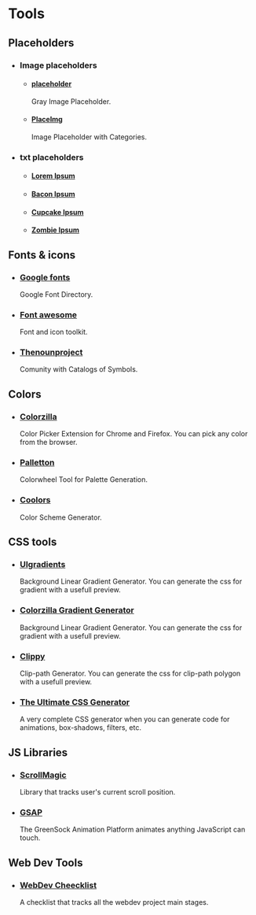 # Tools

## Placeholders
- ### Image placeholders
  - #### [placeholder](https://placeholder.com/)
    Gray Image Placeholder.
  - #### [PlaceImg](https://placeimg.com/)
    Image Placeholder with Categories.
- ### txt placeholders
  - #### [Lorem Ipsum](https://loremipsum.io/)
  - #### [Bacon Ipsum](https://baconipsum.com/)
  - #### [Cupcake Ipsum](http://www.cupcakeipsum.com/)
  - #### [Zombie Ipsum](http://www.zombieipsum.com/)

## Fonts & icons
- ### [Google fonts](https://fonts.google.com/)
  Google Font Directory.
- ### [Font awesome](https://fontawesome.com/)
  Font and icon toolkit.
- ### [Thenounproject](https://thenounproject.com/)
  Comunity with Catalogs of Symbols.

## Colors
- ### [Colorzilla](http://www.colorzilla.com/chrome/)
  Color Picker Extension for Chrome and Firefox. You can pick any color from the browser.
- ### [Palletton](http://paletton.com/)
  Colorwheel Tool for Palette Generation.
- ### [Coolors](https://coolors.co/)
  Color Scheme Generator.
    
## CSS tools
- ### [UIgradients](https://uigradients.com/)
  Background Linear Gradient Generator. You can generate the css for gradient with a usefull preview.
- ### [Colorzilla Gradient Generator](http://www.colorzilla.com/gradient-editor/)
  Background Linear Gradient Generator. You can generate the css for gradient with a usefull preview.
- ### [Clippy](https://bennettfeely.com/clippy/) 
  Clip-path Generator. You can generate the css for clip-path polygon with a usefull preview.
- ### [The Ultimate CSS Generator](https://webcode.tools/css-generator) 
  A very complete CSS generator when you can generate code for animations, box-shadows, filters, etc.

## JS Libraries
- ### [ScrollMagic](http://scrollmagic.io/) 
  Library that tracks user's current scroll position.

- ### [GSAP](https://greensock.com/gsap)
  The GreenSock Animation Platform animates anything JavaScript can touch.
    
## Web Dev Tools
- ### [WebDev Cheecklist](http://webdevchecklist.com/) 
  A checklist that tracks all the webdev project main stages.
  

